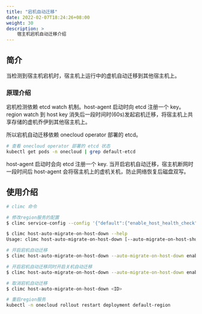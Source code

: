 ```yaml
---
title: "宕机自动迁移"
date: 2022-02-07T18:24:26+08:00
weight: 30
description: >
    宿主机宕机自动迁移介绍
---
```


## 简介

当检测到宿主机宕机时，宿主机上运行中的虚机自动迁移到其他宿主机上。

### 原理介绍

宕机检测依赖 etcd watch 机制。host-agent 启动时向 etcd 注册一个 key。 region watch 到 host key 消失后一段时间时(60s)发起宕机迁移，将宿主机上共享存储的虚机乔伊到其他宿主机上。

所以宕机自动迁移依赖 onecloud operator 部署的 etcd。
```bash
# 查看 onecloud operator 部署的 etcd 状态
kubectl get pods -n onecloud | grep default-etcd
```

host-agent 启动时会向 etcd 注册一个 key. 当开启宕机自动迁移，宿主机断网时一段时间后 host-agent 会将宿主机上的虚机关机，防止网络恢复后磁盘双写。

## 使用介绍

```bash
# climc 命令

# 修改region服务的配置
$ climc service-config --config '{"default":{"enable_host_health_check":true}}' region2

$ climc host-auto-migrate-on-host-down --help
Usage: climc host-auto-migrate-on-host-down [--auto-migrate-on-host-shutdown {enable,disable}] [--help] [--auto-migrate-on-host-down {enable,disable}] <ID> ...

# 开启宕机自动迁移
$ climc host-auto-migrate-on-host-down --auto-migrate-on-host-down enable <ID>

# 开启宕机自动迁移同时开启关机自动迁移
$ climc host-auto-migrate-on-host-down --auto-migrate-on-host-down enable --auto-migrate-on-host-shutdown enable <ID>

# 取消宕机自动迁移
$ climc host-auto-migrate-on-host-down <ID>

# 重启region服务
kubectl -n onecloud rollout restart deployment default-region
```
